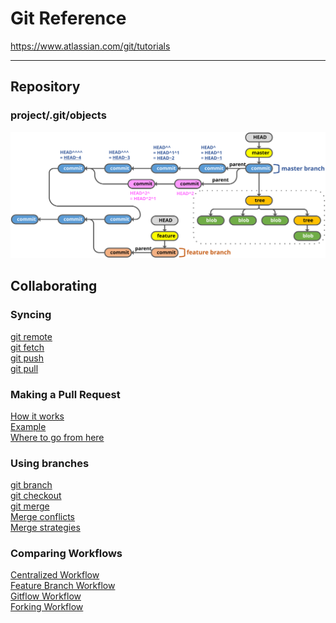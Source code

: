 # Git Reference
https://www.atlassian.com/git/tutorials

---

## Repository
### project/.git/objects
![](./git.repository.svg)  

## Collaborating
### Syncing
[git remote]()  
[git fetch]()  
[git push]()  
[git pull]()  

### Making a Pull Request
[How it works]()  
[Example]()  
[Where to go from here]()  

### Using branches
[git branch]()  
[git checkout]()  
[git merge]()  
[Merge conflicts]()  
[Merge strategies]()  

### Comparing Workflows
[Centralized Workflow]()  
[Feature Branch Workflow]()  
[Gitflow Workflow]()  
[Forking Workflow]()  

